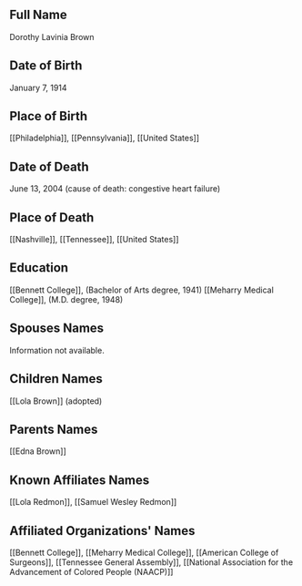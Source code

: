 
## Full Name
Dorothy Lavinia Brown

## Date of Birth
January 7, 1914

## Place of Birth
[[Philadelphia]], [[Pennsylvania]], [[United States]]

## Date of Death
June 13, 2004 (cause of death: congestive heart failure)

## Place of Death
[[Nashville]], [[Tennessee]], [[United States]]

## Education
[[Bennett College]], (Bachelor of Arts degree, 1941)
[[Meharry Medical College]], (M.D. degree, 1948)

## Spouses Names
Information not available.

## Children Names
[[Lola Brown]] (adopted)

## Parents Names
[[Edna Brown]]

## Known Affiliates Names
[[Lola Redmon]], [[Samuel Wesley Redmon]]

## Affiliated Organizations' Names
[[Bennett College]], [[Meharry Medical College]], [[American College of Surgeons]], [[Tennessee General Assembly]], [[National Association for the Advancement of Colored People (NAACP)]]
